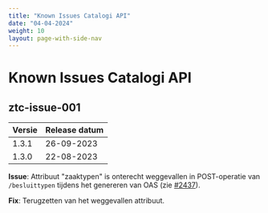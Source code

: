 ```yaml
---
title: "Known Issues Catalogi API"
date: "04-04-2024"
weight: 10
layout: page-with-side-nav
---
```


# Known Issues Catalogi API

## ztc-issue-001

| Versie | Release datum |
| ------ | ------------- |
| 1.3.1  | 26-09-2023    |
| 1.3.0  | 22-08-2023    |

**Issue**: Attribuut "zaaktypen" is onterecht weggevallen in POST-operatie van `/besluittypen`
tijdens het genereren van OAS (zie
[#2437](https://github.com/VNG-Realisatie/gemma-zaken/issues/2437)).

**Fix**: Terugzetten van het weggevallen attribuut.
